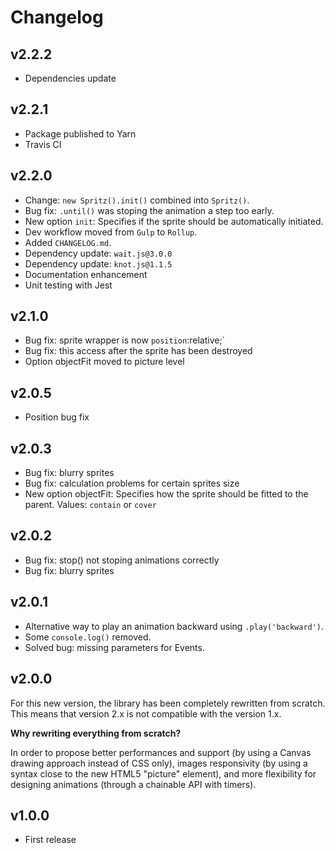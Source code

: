 # Changelog


## v2.2.2

- Dependencies update


## v2.2.1

- Package published to Yarn
- Travis CI


## v2.2.0

- Change: `new Spritz().init()` combined into `Spritz()`.
- Bug fix: `.until()` was stoping the animation a step too early.
- New option `init`: Specifies if the sprite should be automatically initiated.
- Dev workflow moved from `Gulp` to `Rollup`.
- Added `CHANGELOG.md`.
- Dependency update: `wait.js@3.0.0`
- Dependency update: `knot.js@1.1.5`
- Documentation enhancement
- Unit testing with Jest


## v2.1.0

- Bug fix: sprite wrapper is now `position`:relative;`
- Bug fix: this access after the sprite has been destroyed
- Option objectFit moved to picture level


## v2.0.5

- Position bug fix


## v2.0.3

- Bug fix: blurry sprites
- Bug fix: calculation problems for certain sprites size
- New option objectFit: Specifies how the sprite should be fitted to the parent. Values: `contain` or `cover`


## v2.0.2

- Bug fix: stop() not stoping animations correctly
- Bug fix: blurry sprites


## v2.0.1

- Alternative way to play an animation backward using `.play('backward')`.
- Some `console.log()` removed.
- Solved bug: missing parameters for Events.


## v2.0.0

For this new version, the library has been completely rewritten from scratch. This means that version 2.x is not compatible with the version 1.x.

**Why rewriting everything from scratch?**

In order to propose better performances and support (by using a Canvas drawing approach instead of CSS only), images responsivity (by using a syntax close to the new HTML5 "picture" element), and more flexibility for designing animations (through a chainable API with timers).


## v1.0.0

- First release
